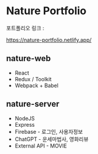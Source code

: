 # Nature Portfolio
포트폴리오 링크 : 

https://nature-portfolio.netlify.app/
## nature-web
- React
- Redux / Toolkit
- Webpack + Babel
## nature-server
- NodeJS
- Express
- Firebase - 로그인, 사용자정보
- ChatGPT - 운세마법사, 영화리뷰
- External API - MOVIE